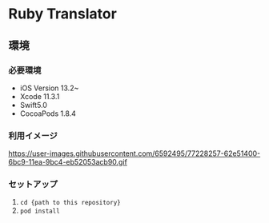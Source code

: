 # Ruby Translator

## 環境
### 必要環境

- iOS Version 13.2~
- Xcode 11.3.1
- Swift5.0
- CocoaPods 1.8.4

### 利用イメージ
https://user-images.githubusercontent.com/6592495/77228257-62e51400-6bc9-11ea-9bc4-eb52053acb90.gif

### セットアップ

1. `cd {path to this repository}`
2. `pod install`

